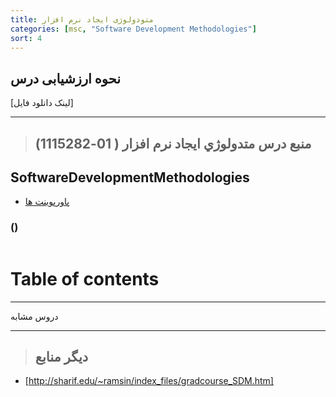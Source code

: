 ```yaml
---
title: متودولوژی ایجاد نرم افزار
categories: [msc, "Software Development Methodologies"]
sort: 4
---
```


## نحوه ارزشیابی درس

[لینک دانلود فایل]

---------------
>## (منبع درس متدولوژي ايجاد نرم افزار ( 01-1115282


## SoftwareDevelopmentMethodologies

- [پاورپوینت ها]()
    
###    ()

<a href=""><img src=""> </a>
# Table of contents

--------------

> 
دروس مشابه

-----------

> ## دیگر منابع
- [http://sharif.edu/~ramsin/index_files/gradcourse_SDM.htm]
